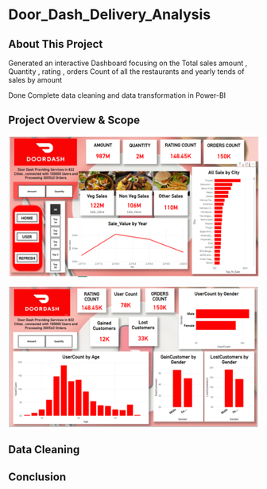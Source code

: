 # Door_Dash_Delivery_Analysis
## About This Project

Generated an interactive Dashboard focusing on the Total sales amount , Quantity , rating , orders Count of all the restaurants and yearly tends of sales by amount 

Done Complete data cleaning and data transformation in Power-BI


## Project Overview & Scope

![image alt](https://github.com/girishvalluri192/Door_Dash_Delivery_Analysis/blob/main/Home_Page.png)


![image alt](https://github.com/girishvalluri192/Door_Dash_Delivery_Analysis/blob/main/User_Performance.png)

## Data Cleaning






## Conclusion
